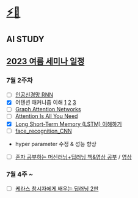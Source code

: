 # [⚡](https://github.com/hoon765/gong_dae)[🧶](https://www.duolingo.com/learn)

## AI STUDY
## [2023 여름 세미나 일정](https://docs.google.com/spreadsheets/d/1LaGPNZzyd678Omwsc-NTnL1aJKIQf6A7zZXibh9byg8/edit#gid=0)

### 7월 2주차
- [ ] [인공신경망 RNN](https://edpuzzle.com/classes/640447277a41f443012cd58a)
- [x] 어텐션 매커니즘 이해 [1](https://glee1228.tistory.com/3) [2](https://wikidocs.net/22893) [3](https://heekangpark.github.io/nlp/attention)
- [ ] [Graph Attention Networks](https://aisc.ai.science/static/slides/20190415_KarimKhayrat.pdf)
- [ ] [Attention Is All You Need](https://arxiv.org/pdf/1706.03762.pdf)
- [x] [Long Short-Term Memory (LSTM) 이해하기](https://dgkim5360.tistory.com/entry/understanding-long-short-term-memory-lstm-kr)
- [ ] [face_recognition_CNN](https://www.kaggle.com/code/sdfwe5/face-recognition-cnn/notebook?scriptVersionId=135779800)
-  hyper parameter 수정 & 성능 향상
- [ ] [혼자 공부하는 머신러닝+딥러닝 책&영상 공부](https://github.com/hoon765/hg-mldl) / [영상](https://www.youtube.com/playlist?list=PLJN246lAkhQjoU0C4v8FgtbjOIXxSs_4Q)

### 7월 4주 ~
- [ ] [케라스 창시자에게 배우는 딥러닝 2판](https://github.com/hoon765/keras_dp)

